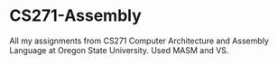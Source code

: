 # CS271-Assembly
All my assignments from CS271 Computer Architecture and Assembly Language at Oregon State University. Used MASM and VS.
